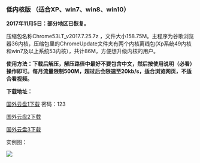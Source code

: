 ### 低内核版 （适合XP、win7、win8、win10）

**2017年11月5日：部分地区已恢复。**

压缩包名称Chrome53LT_v2017.7.25.7z ，文件大小158.75M。主程序为谷歌浏览器36内核，压缩包里的ChromeUpdate文件夹有两个内核离线包(Xp系统49内核和win7及以上系统53内核），共计86M，方便想升级内核的用户。

**使用方法：下载后解压，解压路径中最好不要包含中文，然后按使用说明（必看）操作即可。每月流量限制500M，超过后会限速至20kb/s，适合浏览网页，不适合看视频。**

**下载地址：**

[国外云盘1下载](https://www.adrive.com/public/CBva96/Chrome53LT_v2017.7.25.7z) 密码：123

[国外云盘2下载](http://45.32.141.248:8000/f/4800358df9/)

[国外云盘3下载](http://108.61.224.82:8000/f/a4055a64f1/)

实例图：

![](https://raw.githubusercontent.com/Alvin9999/pac2/master/53LT002.PNG)

